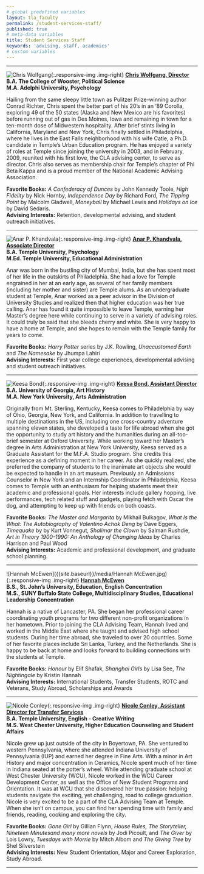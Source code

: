 ```yaml
---
# global predefined variables
layout: tla_faculty
permalink: /student-services-staff/
published: true
# meta-data variables
title: Student Services Staff
keywords: 'advising, staff, academics'
# custom variables
---
```

___

![Chris Wolfgang]({{site.baseurl}}/media/advisingwolfgang.jpg){:.responsive-img .img-right}
**[Chris Wolfgang, Director](mailto:cwolfgan@temple.edu)**<br>
**B.A. The College of Wooster, Political Science**<br>
**M.A. Adelphi University, Psychology**<br>

Hailing from the same sleepy little town as Pulitzer Prize-winning author Conrad Richter, Chris spent the better part of his 20’s in an ‘89 Corolla, exploring 49 of the 50 states (Alaska and New Mexico are his favorites) before running out of gas in Des Moines, Iowa and remaining in town for a ten-month dose of Midwestern hospitality.  After brief stints living in California, Maryland and New York, Chris finally settled in Philadelphia, where he lives in the East Falls neighborhood with his wife Catie, a Ph.D. candidate in Temple’s Urban Education program.  He has enjoyed a variety of roles at Temple since joining the university in 2003, and in February, 2009, reunited with his first love, the CLA advising center, to serve as director.  Chris also serves as membership chair for Temple’s chapter of Phi Beta Kappa and is a proud member of the National Academic Advising Association.

**Favorite Books:** _A Confederacy of Dunces_ by John Kennedy Toole, _High Fidelity_ by Nick Hornby, _Independence Day_ by Richard Ford, _The Tipping Point_ by Malcolm Gladwell, _Moneyball_ by Michael Lewis and _Holidays on Ice_ by David Sedaris.<br>
**Advising Interests:** Retention, developmental advising, and student outreach initiatives.

___

![Anar P. Khandvala]({{site.baseurl}}/media/anar.jpg){:.responsive-img .img-right}
**[Anar P. Khandvala, Associate Director](mailto:anar.khandvala@temple.edu)**<br>
**B.A. Temple University, Psychology**<br>
**M.Ed. Temple University, Educational Administration**<br>

Anar was born in the bustling city of Mumbai, India, but she has spent most of her life in the outskirts of Philadelphia.  She had a love for Temple engrained in her at an early age, as several of her family members (including her mother and sister) are Temple alums.  As an undergraduate student at Temple, Anar worked as a peer advisor in the Division of University Studies and realized then that higher education was her true calling.  Anar has found it quite impossible to leave Temple, earning her Master’s degree here while continuing to serve in a variety of advising roles.  It could truly be said that she bleeds cherry and white.  She is very happy to have a home at Temple, and she hopes to remain with the Temple family for years to come.

**Favorite Books:** _Harry Potter_ series by J.K. Rowling, _Unaccustomed Earth_ and _The Namesake_ by Jhumpa Lahiri<br>
**Advising Interests:** First year college experiences, developmental advising and student outreach initiatives.

___

![Keesa Bond]({{site.baseurl}}/media/advisingbond.jpg){:.responsive-img .img-right}
**[Keesa Bond, Assistant Director](mailto:keesa.bond@temple.edu)**<br>
**B.A. University of Georgia, Art History**<br>
**M.A. New York University, Arts Administration**<br>

Originally from Mt. Sterling, Kentucky, Keesa comes to Philadelphia by way of Ohio, Georgia, New York, and California. In addition to travelling to multiple destinations in the US, including one cross-country adventure spanning eleven states, she developed a taste for life abroad when she got the opportunity to study art history and the humanities during an all-too-brief semester at Oxford University. While working toward her Master’s degree in Arts Administration at New York University, Keesa served as a Graduate Assistant for the M.F.A. Studio program. She credits this experience as a defining moment in her career.   As she quickly realized, she preferred the company of students to the inanimate art objects she would be expected to handle in an art museum.  Previously an Admissions Counselor in New York and an Internship Coordinator in Philadelphia, Keesa comes to Temple with an enthusiasm for helping students meet their academic and professional goals.  Her interests include gallery hopping, live performances, tech related stuff and gadgets, playing fetch with Oscar the dog, and attempting to keep up with friends on both coasts.

**Favorite Books:** _The Master and Margarita_ by Mikhail Bulkagov, _What Is the What: The Autobiography of Valentino Achak Deng_ by Dave Eggers, _Timequake_ by by Kurt Vonnegut, _Shalimar the Clown_ by Salman Rushdie, _Art in Theory 1900-1990: An Anthology of Changing Ideas_ by Charles Harrison and Paul Wood<br>
**Advising Interests:** Academic and professional development, and graduate school planning.

___

![Hannah McEwen]({{site.baseurl}}/media/Hannah McEwen.jpg){:.responsive-img .img-right}
**[Hannah McEwen](mailto:)**<br>
**B.S., St. John’s University, Education, English Concentration**<br>
**M.S., SUNY Buffalo State College, Multidisciplinary Studies, Educational Leadership Concentration**<br>

Hannah is a native of Lancaster, PA. She began her professional career coordinating youth programs for two different non-profit organizations in her hometown. Prior to joining the CLA Advising Team, Hannah lived and worked in the Middle East where she taught and advised high school students. During her time abroad, she traveled to over 20 countries. Some of her favorite places include Sri Lanka, Turkey, and the Netherlands. She is happy to be back at home and looks forward to building connections with the students at Temple.

**Favorite Books:** _Honour_ by Elif Shafak, _Shanghai Girls_ by Lisa See, _The Nightingale_ by Kristin Hannah<br>
**Advising Interests:** International Students, Transfer Students, ROTC and Veterans, Study Abroad, Scholarships and Awards

___

![Nicole Conley]({{site.baseurl}}/media/nicole.jpg){:.responsive-img .img-right}
**[Nicole Conley, Assistant Director for Transfer Services](mailto:nicole.conley@temple.edu)**<br>
**B.A. Temple University, English - Creative Writing**<br>
**M.S. West Chester University, Higher Education Counseling and Student Affairs**<br>

Nicole grew up just outside of the city in Boyertown, PA. She ventured to western Pennsylvania, where she attended Indiana University of Pennsylvania (IUP) and earned her degree in Fine Arts. With a minor in Art History and major concentration in Ceramics, Nicole spent much of her time in Indiana seated at the potter’s wheel. While attending graduate school at West Chester University (WCU), Nicole worked in the WCU Career Development Center, as well as the Office of New Student Programs and Orientation. It was at WCU that she discovered her true passion: helping students navigate the exciting, yet challenging, road to college graduation. Nicole is very excited to be a part of the CLA Advising Team at Temple. When she isn’t on campus, you can find her spending time with family and friends, reading, cooking and exploring the city.

**Favorite Books:** _Gone Girl_ by Gillian Flynn, _House Rules, The Storyteller, Nineteen Minutesand many more novels_ by Jodi Picoult, and _The Giver_ by Lois Lowry, _Tuesdays with Morrie_ by Mitch Albom and _The Giving Tree_ by Shel Silverstein<br>
**Advising Interests:** New Student Orientation, Major and Career Exploration, Study Abroad.

___
